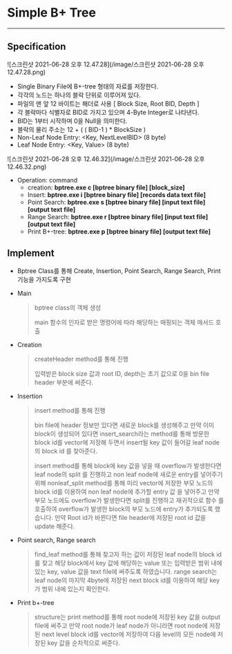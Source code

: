 # Simple B+ Tree

<hr>

## Specification

![스크린샷 2021-06-28 오후 12.47.28](/image/스크린샷 2021-06-28 오후 12.47.28.png)

* Single Binary File에 B+-tree 형태의 자료를 저장한다.
* 각각의 노드는 하나의 블락 단위로 이루어져 있다.
* 파일의 맨 앞 12 바이트는 해더로 사용 [ Block Size, Root BID, Depth ]
* 각 블락마다 식별자로 BID로 가지고 있으며 4-Byte Integer로 나타낸다.
* BID는 1부터 시작하며 0을 Null을 의미한다.
* 블락의 물리 주소는 12 + ( ( BID-1 ) * BlockSize )
* Non-Leaf Node Entry: <Key, NextLevelBID> (8 byte)
* Leaf Node Entry: <Key, Value> (8 byte)

![스크린샷 2021-06-28 오후 12.46.32](/image/스크린샷 2021-06-28 오후 12.46.32.png)

* Operation: command
	* creation: **bptree.exe c [bptree binary file] [block_size]**
	* Insert: **bptree.exe i [bptree binary file] [records data text file]**
	* Point Search: **bptree.exe s [bptree binary file] [input text file] [output text file]**
	* Range Search: **bptree.exe r [bptree binary file] [input text file] [output text file]**
	* Print B+-tree: **bptree.exe p [bptree binary file] [output text file]**



## Implement

* Bptree Class를 통해 Create, Insertion, Point Search, Range Search, Print 기능을 가지도록 구현

* Main

	> bptree class의 객체 생성 
	>
	> main 함수의 인자로 받은 명령어에 따라 해당하는 매핑되는 객체 매서드 호출

* Creation

	> createHeader method를 통해 진행
	>
	>  입력받은 block size 값과 root ID, depth는 초기 값으로 0을 bin file header 부분에 써준다.

* Insertion

	> insert method를 통해 진행
	>
	> bin file에 header 정보만 있다면 새로운 block를 생성해주고 만약 이미 block이 생성되어 있다면 insert_search라는 method를 통해 방문한 block id를 vector에 저장해 두면서 insert될 key 값이 들어갈 leaf node의 block id 를 찾아준다.
	>
	> insert method를 통해 block에 key 값을 넣을 때 overflow가 발생한다면 leaf node의 split 를 진행하고 non leaf node에 새로운 entry를 넣어주기 위해 nonleaf_split method를 통해 미리 vector에 저장한 부모 노드의 block id를 이용하여 non leaf node에 추가할 entry 값 을 넣어주고 만약 부모 노드에도 overflow가 발생한다면 split를 진행하고 재귀적으로 함수 를 호출하여 overflow가 발생한 block의 부모 노드에 entry가 추가되도록 했습니다. 만약 Root id가 바뀐다면 file header에 저장된 root id 값을 update 해준다.

* Point search, Range search

	> find_leaf method를 통해 찾고자 하는 값이 저장된 leaf node의 block id를 찾고 해당 block에서 key 값에 해당하는 value 또는 입력받은 범위 내에 있는 key, value 값을 text file에 써주도록 하였습니다. range search는 leaf node의 마지막 4byte에 저장된 next block id를 이용하여 해당 key가 범위 내에 있는지 확인한다.

* Print b+-tree 

	> structure는 print method를 통해 root node에 저장된 key 값을 output file에 써주고 만약 root node가 leaf node가 아니라면 root node에 저장된 next level block id를 vector에 저장하여 다음 level의 모든 node에 저장된 key 값을 순차적으로 써준다.







